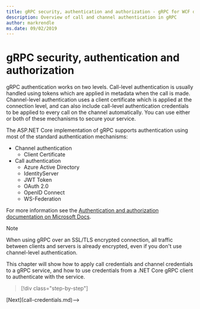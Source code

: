 ```yaml
---
title: gRPC security, authentication and authorization - gRPC for WCF developers
description: Overview of call and channel authentication in gRPC
author: markrendle
ms.date: 09/02/2019
---
```


# gRPC security, authentication and authorization

gRPC authentication works on two levels. Call-level authentication is usually handled using tokens which are applied in metadata when the call is made. Channel-level authentication uses a client certificate which is applied at the connection level, and can also include call-level authentication credentials to be applied to every call on the channel automatically. You can use either or both of these mechanisms to secure your service.

The ASP.NET Core implementation of gRPC supports authentication using most of the standard authentication mechanisms:

- Channel authentication
  - Client Certificate
- Call authentication
  - Azure Active Directory
  - IdentityServer
  - JWT Token
  - OAuth 2.0
  - OpenID Connect
  - WS-Federation

For more information see the [Authentication and authorization documentation on Microsoft Docs](https://docs.microsoft.com/aspnet/core/grpc/authn-and-authz?view=aspnetcore-3.0).

> [!NOTE]
> When using gRPC over an SSL/TLS encrypted connection, all traffic between clients and servers is already encrypted, even if you don't use channel-level authentication.

This chapter will show how to apply call credentials and channel credentials to a gRPC service, and how to use credentials from a .NET Core gRPC client to authenticate with the service.

>[!div class="step-by-step"]
<!-->[Next](call-credentials.md)-->
